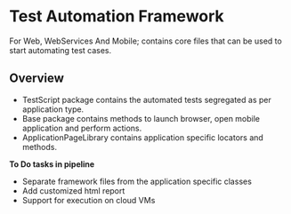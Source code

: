 # Test Automation Framework
For Web, WebServices And Mobile; contains core files that can be used to start automating test cases.

## Overview
- TestScript package contains the automated tests segregated as per application type.
- Base package contains methods to launch browser, open mobile application and perform actions.
- ApplicationPageLibrary contains application specific locators and methods.

**To Do tasks in pipeline**
- Separate framework files from the application specific classes
- Add customized html report
- Support for execution on cloud VMs
